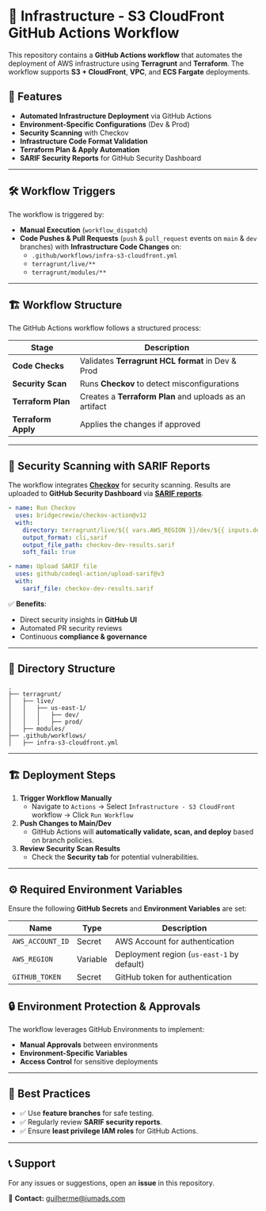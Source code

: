# 🚀 Infrastructure - S3 CloudFront GitHub Actions Workflow

This repository contains a **GitHub Actions workflow** that automates the deployment of AWS infrastructure using **Terragrunt** and **Terraform**. The workflow supports **S3 + CloudFront**, **VPC**, and **ECS Fargate** deployments.

## 📌 Features
- **Automated Infrastructure Deployment** via GitHub Actions
- **Environment-Specific Configurations** (Dev & Prod)
- **Security Scanning** with Checkov
- **Infrastructure Code Format Validation**
- **Terraform Plan & Apply Automation**
- **SARIF Security Reports** for GitHub Security Dashboard

---

## 🛠️ Workflow Triggers
The workflow is triggered by:
- **Manual Execution** (`workflow_dispatch`)
- **Code Pushes & Pull Requests** (`push` & `pull_request` events on `main` & `dev` branches) with **Infrastructure Code Changes** on:
  - `.github/workflows/infra-s3-cloudfront.yml`
  - `terragrunt/live/**` 
  - `terragrunt/modules/**`

---

## 🏗️ Workflow Structure
The GitHub Actions workflow follows a structured process:

| Stage             | Description |
|------------------|------------|
| **Code Checks**  | Validates **Terragrunt HCL format** in Dev & Prod |
| **Security Scan** | Runs **Checkov** to detect misconfigurations |
| **Terraform Plan** | Creates a **Terraform Plan** and uploads as an artifact |
| **Terraform Apply** | Applies the changes if approved |

---

## 🔐 Security Scanning with SARIF Reports
The workflow integrates [**Checkov**](https://www.checkov.io/) for security scanning. Results are uploaded to **GitHub Security Dashboard** via [**SARIF reports**](https://www.checkov.io/8.Outputs/SARIF.html).

```yaml
- name: Run Checkov
  uses: bridgecrewio/checkov-action@v12
  with:
    directory: terragrunt/live/${{ vars.AWS_REGION }}/dev/${{ inputs.deploy_module }}
    output_format: cli,sarif
    output_file_path: checkov-dev-results.sarif
    soft_fail: true

- name: Upload SARIF file
  uses: github/codeql-action/upload-sarif@v3
  with:
    sarif_file: checkov-dev-results.sarif
```
✅ **Benefits**:
- Direct security insights in **GitHub UI**
- Automated PR security reviews
- Continuous **compliance & governance**

---

## 📂 Directory Structure
```
.
├── terragrunt/
│   ├── live/
│   │   ├── us-east-1/
│   │   │   ├── dev/
│   │   │   ├── prod/
│   ├── modules/
├── .github/workflows/
│   ├── infra-s3-cloudfront.yml
```

---

## 🏗️ Deployment Steps
1. **Trigger Workflow Manually**
   - Navigate to `Actions` → Select `Infrastructure - S3 CloudFront` workflow → Click `Run Workflow`
2. **Push Changes to Main/Dev**
   - GitHub Actions will **automatically validate, scan, and deploy** based on branch policies.
3. **Review Security Scan Results**
   - Check the **Security tab** for potential vulnerabilities.

---

## ⚙️ Required Environment Variables
Ensure the following **GitHub Secrets** and **Environment Variables** are set:

| Name             | Type      | Description |
|------------------|-----------|-------------|
| `AWS_ACCOUNT_ID` | Secret    | AWS Account for authentication |
| `AWS_REGION`     | Variable  | Deployment region (`us-east-1` by default) |
| `GITHUB_TOKEN`   | Secret    | GitHub token for authentication |


## 🔒 Environment Protection & Approvals

The workflow leverages GitHub Environments to implement:
- **Manual Approvals** between environments
- **Environment-Specific Variables**
- **Access Control** for sensitive deployments

---

## 📌 Best Practices
- ✅ Use **feature branches** for safe testing.
- ✅ Regularly review **SARIF security reports**.
- ✅ Ensure **least privilege IAM roles** for GitHub Actions.

---

## 📞 Support
For any issues or suggestions, open an **issue** in this repository.

📧 **Contact:** [guilherme@jumads.com](mailto:guilherme@jumads.com)
